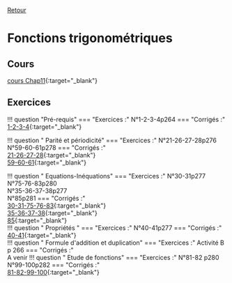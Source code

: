 [Retour](../../Chap.md)
# Fonctions trigonométriques

    
## Cours 
[cours Chap11](./Cours-Chap11.pdf){:target="_blank"}  

## Exercices
!!! question "Pré-requis"
    === "Exercices :" 
         N°1-2-3-4p264
    === "Corrigés :"  
        [1-2-3-4](corr/1-2-3-4.pdf){:target="_blank"}  

!!! question " Parité et périodicité"
    === "Exercices :" 
         N°21-26-27-28p276  
         N°59-60-61p278
    === "Corrigés :"  
        [21-26-27-28](corr/21-26-27-28.pdf){:target="_blank"}  
        [59-60-61](corr/59-60-61.pdf){:target="_blank"}  
        
!!! question " Equations-Inéquations"
    === "Exercices :" 
         N°30-31p277  
         N°75-76-83p280  
         N°35-36-37-38p277  
         N°85p281
    === "Corrigés :"  
         [30-31-75-76-83](corr/30-31-75-76-83.pdf){:target="_blank"}  
         [35-36-37-38](corr/35-36-37-38.pdf){:target="_blank"}  
         [85](corr/85.pdf){:target="_blank"}  
!!! question " Propriétés "
    === "Exercices :" 
         N°40-41p277
    === "Corrigés :"  
         [40-41](corr/40-41.pdf){:target="_blank"}  
!!! question " Formule d'addition et duplication"
    === "Exercices :" 
         Activité B p 266
    === "Corrigés :"  
        A venir
!!! question " Etude de fonctions"
    === "Exercices :" 
         N°81-82 p280  
         N°99-100p282
    === "Corrigés :"  
        [81-82-99-100](corr/81-82-99-100.pdf){:target="_blank"}  
